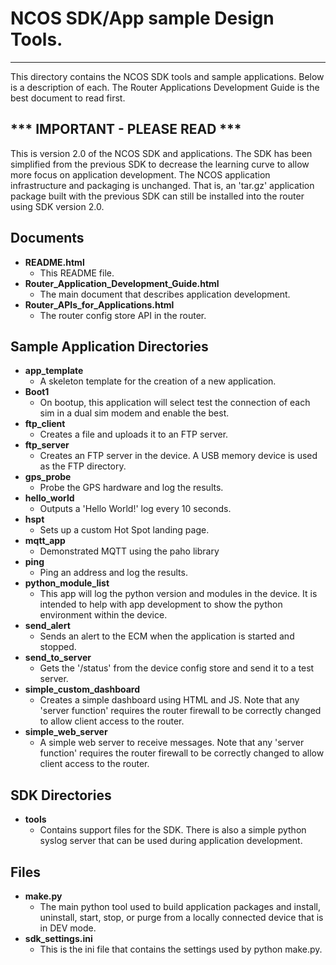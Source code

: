 # NCOS SDK/App sample Design Tools.
----------
This directory contains the NCOS SDK tools and sample applications. Below is a description of each. The Router Applications Development Guide is the best document to read first.

## *** IMPORTANT - PLEASE READ ***

This is version 2.0 of the NCOS SDK and applications. The SDK has been simplified from the previous SDK to decrease the learning curve to allow more focus on application development. The NCOS application infrastructure and packaging is unchanged. That is, an 'tar.gz' application package built with the previous SDK can still be installed into the router using SDK version 2.0.

## Documents 

- **README.html**
    - This README file.
- **Router\_Application\_Development_Guide.html**
    - The main document that describes application development.
- **Router\_APIs\_for_Applications.html**
    - The router config store API in the router.

## Sample Application Directories 

- **app_template**
    - A skeleton template for the creation of a new application.
- **Boot1**
    - On bootup, this application will select test the connection of each sim in a dual sim modem and enable the best.
- **ftp_client**
    - Creates a file and uploads it to an FTP server.
- **ftp_server**
    - Creates an FTP server in the device. A USB memory device is used as the FTP directory.
- **gps_probe**
    - Probe the GPS hardware and log the results.
- **hello_world**
    - Outputs a 'Hello World!' log every 10 seconds. 
- **hspt**
    - Sets up a custom Hot Spot landing page.
- **mqtt_app**
    - Demonstrated MQTT using the paho library
- **ping**
    - Ping an address and log the results.
- **python\_module_list**
    - This app will log the python version and modules in the device. It is intended to help with app development to show the python environment within the device.
- **send_alert**
    - Sends an alert to the ECM when the application is started and stopped.
- **send\_to_server**
    - Gets the '/status' from the device config store and send it to a test server.
- **simple\_custom_dashboard**
    - Creates a simple dashboard using HTML and JS. Note that any 'server function' requires the router firewall to be correctly changed to allow client access to the router.
- **simple\_web_server**
    - A simple web server to receive messages. Note that any 'server function' requires the router firewall to be correctly changed to allow client access to the router.




## SDK Directories 

- **tools**
    - Contains support files for the SDK. There is also a simple python syslog server that can be used during application development.

## Files 

- **make.py**
    - The main python tool used to build application packages and install, uninstall, start, stop, or purge from a locally connected device that is in DEV mode.
- **sdk_settings.ini**
    - This is the ini file that contains the settings used by python make.py.




